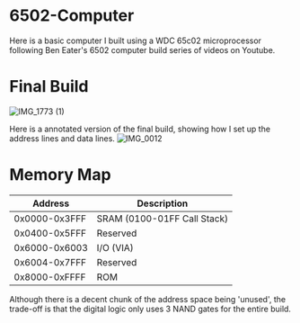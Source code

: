 # 6502-Computer

Here is a basic computer I built using a WDC 65c02 microprocessor following Ben Eater's 6502 computer build series of videos on Youtube. 

# Final Build
![IMG_1773 (1)](https://user-images.githubusercontent.com/88196425/132850734-156e85ee-5570-49d5-b540-faf1091bd4d7.jpg)

Here is a annotated version of the final build, showing how I set up the address lines and data lines.
![IMG_0012](https://user-images.githubusercontent.com/88196425/132850901-cb8a3f33-8176-4b80-b499-e7d3f57b87a4.jpg)

# Memory Map 

Address | Description
--- | ---
0x0000-0x3FFF | SRAM (0100-01FF Call Stack)
0x0400-0x5FFF | Reserved
0x6000-0x6003 | I/O (VIA)
0x6004-0x7FFF | Reserved
0x8000-0xFFFF | ROM

Although there is a decent chunk of the address space being 'unused', the trade-off is that the digital logic only uses 3 NAND gates for
the entire build.

